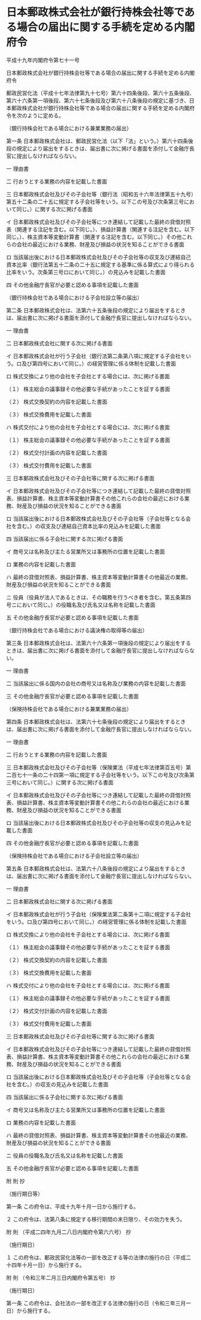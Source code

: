 # 日本郵政株式会社が銀行持株会社等である場合の届出に関する手続を定める内閣府令

平成十九年内閣府令第七十一号

日本郵政株式会社が銀行持株会社等である場合の届出に関する手続を定める内閣府令

郵政民営化法（平成十七年法律第九十七号）第六十四条後段、第六十五条後段、第六十六条第一項後段、第六十七条後段及び第六十八条後段の規定に基づき、日本郵政株式会社が銀行持株会社等である場合の届出に関する手続を定める内閣府令を次のように定める。

（銀行持株会社である場合における兼業業務の届出）

第一条 日本郵政株式会社は、郵政民営化法（以下「法」という。）第六十四条後段の規定により届出をするときは、届出書に次に掲げる書面を添付して金融庁長官に提出しなければならない。

一 理由書

二 行おうとする業務の内容を記載した書面

三 日本郵政株式会社及びその子会社等（銀行法（昭和五十六年法律第五十九号）第五十二条の二十五に規定する子会社等をいう。以下この号及び次条第三号において同じ。）に関する次に掲げる書面

イ 日本郵政株式会社及びその子会社等につき連結して記載した最終の貸借対照表（関連する注記を含む。以下同じ。）、損益計算書（関連する注記を含む。以下同じ。）、株主資本等変動計算書（関連する注記を含む。以下同じ。）その他これらの会社の最近における業務、財産及び損益の状況を知ることができる書面

ロ 当該届出後における日本郵政株式会社及びその子会社等の収支及び連結自己資本比率（銀行法第五十二条の二十五に規定する基準に係る算式により得られる比率をいう。次条第三号ロにおいて同じ。）の見込みを記載した書面

四 その他金融庁長官が必要と認める事項を記載した書面

（銀行持株会社である場合における子会社設立等の届出）

第二条 日本郵政株式会社は、法第六十五条後段の規定により届出をするときは、届出書に次に掲げる書面を添付して金融庁長官に提出しなければならない。

一 理由書

二 日本郵政株式会社に関する次に掲げる書面

イ 日本郵政株式会社が行う子会社（銀行法第二条第八項に規定する子会社をいう。ロ及び第四号において同じ。）の経営管理に係る体制を記載した書面

ロ 株式交換により他の会社を子会社とする場合には、次に掲げる書面

（１） 株主総会の議事録その他必要な手続があったことを証する書面

（２） 株式交換契約の内容を記載した書面

（３） 株式交換費用を記載した書面

ハ 株式交付により他の会社を子会社とする場合には、次に掲げる書面

（１） 株主総会の議事録その他必要な手続があったことを証する書面

（２） 株式交付計画の内容を記載した書面

（３） 株式交付費用を記載した書面

三 日本郵政株式会社及びその子会社等に関する次に掲げる書面

イ 日本郵政株式会社及びその子会社等につき連結して記載した最終の貸借対照表、損益計算書、株主資本等変動計算書その他これらの会社の最近における業務、財産及び損益の状況を知ることができる書面

ロ 当該届出後における日本郵政株式会社及びその子会社等（子会社等となる会社を含む。）の収支及び連結自己資本比率の見込みを記載した書面

四 当該届出に係る子会社に関する次に掲げる書面

イ 商号又は名称及び主たる営業所又は事務所の位置を記載した書面

ロ 業務の内容を記載した書面

ハ 最終の貸借対照表、損益計算書、株主資本等変動計算書その他最近の業務、財産及び損益の状況を知ることができる書面

ニ 役員（役員が法人であるときは、その職務を行うべき者を含む。第五条第四号ニにおいて同じ。）の役職名及び氏名又は名称を記載した書面

五 その他金融庁長官が必要と認める事項を記載した書面

（銀行持株会社である場合における議決権の取得等の届出）

第三条 日本郵政株式会社は、法第六十六条第一項後段の規定により届出をするときは、届出書に次に掲げる書面を添付して金融庁長官に提出しなければならない。

一 理由書

二 当該届出に係る国内の会社の商号又は名称及び業務の内容を記載した書面

三 その他金融庁長官が必要と認める事項を記載した書面

（保険持株会社である場合における兼業業務の届出）

第四条 日本郵政株式会社は、法第六十七条後段の規定により届出をするときは、届出書に次に掲げる書面を添付して金融庁長官に提出しなければならない。

一 理由書

二 行おうとする業務の内容を記載した書面

三 日本郵政株式会社及びその子会社等（保険業法（平成七年法律第百五号）第二百七十一条の二十四第一項に規定する子会社等をいう。以下この号及び次条第三号において同じ。）に関する次に掲げる書面

イ 日本郵政株式会社及びその子会社等につき連結して記載した最終の貸借対照表、損益計算書、株主資本等変動計算書その他これらの会社の最近における業務、財産及び損益の状況を知ることができる書面

ロ 当該届出後における日本郵政株式会社及びその子会社等の収支の見込みを記載した書面

四 その他金融庁長官が必要と認める事項を記載した書面

（保険持株会社である場合における子会社設立等の届出）

第五条 日本郵政株式会社は、法第六十八条後段の規定により届出をするときは、届出書に次に掲げる書面を添付して金融庁長官に提出しなければならない。

一 理由書

二 日本郵政株式会社に関する次に掲げる書面

イ 日本郵政株式会社が行う子会社（保険業法第二条第十二項に規定する子会社をいう。ロ及び第四号において同じ。）の経営管理に係る体制を記載した書面

ロ 株式交換により他の会社を子会社とする場合には、次に掲げる書面

（１） 株主総会の議事録その他必要な手続があったことを証する書面

（２） 株式交換契約の内容を記載した書面

（３） 株式交換費用を記載した書面

ハ 株式交付により他の会社を子会社とする場合には、次に掲げる書面

（１） 株主総会の議事録その他必要な手続があったことを証する書面

（２） 株式交付計画の内容を記載した書面

（３） 株式交付費用を記載した書面

三 日本郵政株式会社及びその子会社等に関する次に掲げる書面

イ 日本郵政株式会社及びその子会社等につき連結して記載した最終の貸借対照表、損益計算書、株主資本等変動計算書その他これらの会社の最近における業務、財産及び損益の状況を知ることができる書面

ロ 当該届出後における日本郵政株式会社及びその子会社等（子会社等となる会社を含む。）の収支の見込みを記載した書面

四 当該届出に係る子会社に関する次に掲げる書面

イ 商号又は名称及び主たる営業所又は事務所の位置を記載した書面

ロ 業務の内容を記載した書面

ハ 最終の貸借対照表、損益計算書、株主資本等変動計算書その他最近の業務、財産及び損益の状況を知ることができる書面

ニ 役員の役職名及び氏名又は名称を記載した書面

五 その他金融庁長官が必要と認める事項を記載した書面

附 則 抄

（施行期日等）

第一条 この府令は、平成十九年十月一日から施行する。

２ この府令は、法第八条に規定する移行期間の末日限り、その効力を失う。

附 則 （平成二四年九月二八日内閣府令第六六号） 抄

（施行期日）

１ この府令は、郵政民営化法等の一部を改正する等の法律の施行の日（平成二十四年十月一日）から施行する。

附 則 （令和三年二月三日内閣府令第五号） 抄

（施行期日）

第一条 この府令は、会社法の一部を改正する法律の施行の日（令和三年三月一日）から施行する。
